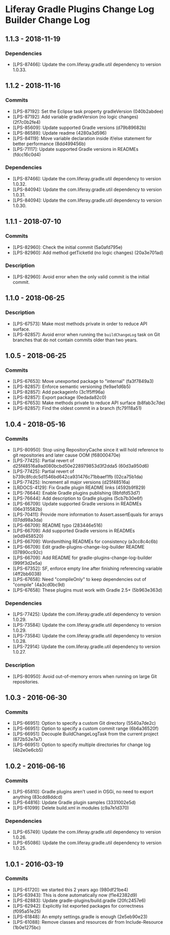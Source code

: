 # Liferay Gradle Plugins Change Log Builder Change Log

## 1.1.3 - 2018-11-19

### Dependencies
- [LPS-87466]: Update the com.liferay.gradle.util dependency to version 1.0.33.

## 1.1.2 - 2018-11-16

### Commits
- [LPS-87192]: Set the Eclipse task property gradleVersion (040b2abdee)
- [LPS-87192]: Add variable gradleVersion (no logic changes) (2f7c0b2fe4)
- [LPS-85609]: Update supported Gradle versions (d79b89682b)
- [LPS-86589]: Update readme (4280a3d596)
- [LPS-84119]: Move variable declaration inside if/else statement for better
performance (8dd499456b)
- [LPS-71117]: Update supported Gradle versions in READMEs (fdcc16c0d4)

### Dependencies
- [LPS-87466]: Update the com.liferay.gradle.util dependency to version 1.0.32.
- [LPS-84094]: Update the com.liferay.gradle.util dependency to version 1.0.31.
- [LPS-84094]: Update the com.liferay.gradle.util dependency to version 1.0.30.

## 1.1.1 - 2018-07-10

### Commits
- [LPS-82960]: Check the initial commit (5a0afd795e)
- [LPS-82960]: Add method getTicketId (no logic changes) (20a3e701ad)

### Description
- [LPS-82960]: Avoid error when the only valid commit is the initial commit.

## 1.1.0 - 2018-06-25

### Description
- [LPS-67573]: Make most methods private in order to reduce API surface.
- [LPS-82857]: Avoid error when running the `buildChangeLog` task on Git
branches that do not contain commits older than two years.

## 1.0.5 - 2018-06-25

### Commits
- [LPS-67653]: Move unexported package to "internal" (fa3f7849a3)
- [LPS-82857]: Enforce semantic versioning (fe9ae1d6b5)
- [LPS-82857]: Add packageinfo (3c1f5ff96a)
- [LPS-82857]: Export package (0edada82c0)
- [LPS-67653]: Make methods private to reduce API surface (b8fab3c7de)
- [LPS-82857]: Find the oldest commit in a branch (fc79118a51)

## 1.0.4 - 2018-05-16

### Commits
- [LPS-80950]: Stop using RepositoryCache since it will hold reference to git
repositories and later cause OOM (f68000470e)
- [LPS-77425]: Partial revert of d25f48516a9ad080bcbd50e228979853d3f2dda5
(60d3a950d6)
- [LPS-77425]: Partial revert of b739c8fcdc5d1546bd642ca931476c71bbaef1fb
(02ca75b1da)
- [LPS-77425]: Increment all major versions (d25f48516a)
- [LRDOCS-4129]: Fix Gradle plugin README links (4592b9f829)
- [LPS-76644]: Enable Gradle plugins publishing (8bfdfd53d7)
- [LPS-76644]: Add description to Gradle plugins (5cb7b30e6f)
- [LPS-66709]: Update supported Gradle versions in READMEs (06e315582b)
- [LPS-70411]: Provide more information to Assert.assertEquals for arrays
(07dd98a3da)
- [LPS-66709]: README typo (283446e516)
- [LPS-66709]: Add supported Gradle versions in READMEs (e0d9458520)
- [LPS-66709]: Wordsmithing READMEs for consistency (a3cc8c4c6b)
- [LPS-66709]: Edit gradle-plugins-change-log-builder README (07890cc92c)
- [LPS-66709]: Add README for gradle-plugins-change-log-builder (999f3d2e5a)
- [LPS-67352]: SF, enforce empty line after finishing referencing variable
(4ff2bb6038)
- [LPS-67658]: Need "compileOnly" to keep dependencies out of "compile"
(4a3cd0bc9d)
- [LPS-67658]: These plugins must work with Gradle 2.5+ (5b963e363d)

### Dependencies
- [LPS-77425]: Update the com.liferay.gradle.util dependency to version 1.0.29.
- [LPS-73584]: Update the com.liferay.gradle.util dependency to version 1.0.29.
- [LPS-73584]: Update the com.liferay.gradle.util dependency to version 1.0.28.
- [LPS-72914]: Update the com.liferay.gradle.util dependency to version 1.0.27.

### Description
- [LPS-80950]: Avoid out-of-memory errors when running on large Git
repositories.

## 1.0.3 - 2016-06-30

### Commits
- [LPS-66951]: Option to specify a custom Git directory (5540a7de2c)
- [LPS-66951]: Option to specify a custom commit range (6b6a36520f)
- [LPS-66951]: Decouple BuildChangeLogTask from the current project (672b52e7a7)
- [LPS-66951]: Option to specify multiple directories for change log
(4b2e0e6cb5)

## 1.0.2 - 2016-06-16

### Commits
- [LPS-65810]: Gradle plugins aren't used in OSGi, no need to export anything
(83cdd8ddcd)
- [LPS-64816]: Update Gradle plugin samples (3331002e5d)
- [LPS-61099]: Delete build.xml in modules (c9a7e1d370)

### Dependencies
- [LPS-65749]: Update the com.liferay.gradle.util dependency to version 1.0.26.
- [LPS-65086]: Update the com.liferay.gradle.util dependency to version 1.0.25.

## 1.0.1 - 2016-03-19

### Commits
- [LPS-61720]: we started this 2 years ago (980df21be4)
- [LPS-63943]: This is done automatically now (f1e42382d9)
- [LPS-62883]: Update gradle-plugins/build.gradle (20fc2457e6)
- [LPS-62942]: Explicitly list exported packages for correctness (f095a51e25)
- [LPS-61848]: An empty settings.gradle is enough (2e5eb90e23)
- [LPS-61088]: Remove classes and resources dir from Include-Resource
(1b0e1275bc)